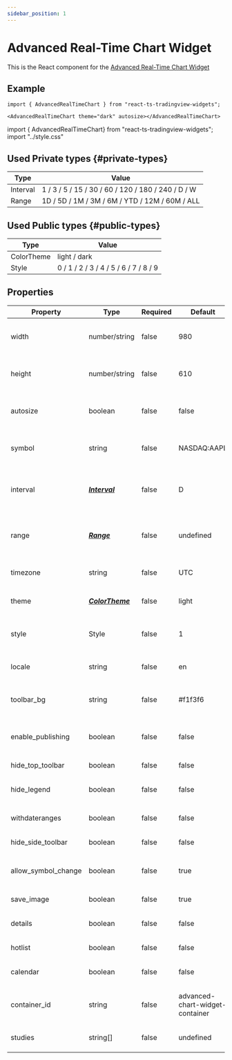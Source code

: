 ```yaml
---
sidebar_position: 1
---
```


# Advanced Real-Time Chart Widget

This is the React component for the [Advanced Real-Time Chart Widget](https://www.tradingview.com/widget/advanced-chart/)

## Example

```
import { AdvancedRealTimeChart } from "react-ts-tradingview-widgets";

<AdvancedRealTimeChart theme="dark" autosize></AdvancedRealTimeChart>
```

import { AdvancedRealTimeChart} from "react-ts-tradingview-widgets";
import "../style.css"

<div className="height-400">
<AdvancedRealTimeChart theme="dark" autosize></AdvancedRealTimeChart>
</div>

## Used Private types {#private-types}

| Type     | Value                                              |
| -------- | -------------------------------------------------- |
| Interval | 1 / 3 / 5 / 15 / 30 / 60 / 120 / 180 / 240 / D / W |
| Range    | 1D / 5D / 1M / 3M / 6M / YTD / 12M / 60M / ALL     |

## Used Public types {#public-types}

| Type       | Value                                 |
| ---------- | ------------------------------------- |
| ColorTheme | light / dark                          |
| Style      | 0 / 1 / 2 / 3 / 4 / 5 / 6 / 7 / 8 / 9 |

## Properties

| Property            | Type                              | Required | Default                         | Description                                                                                  |
| ------------------- | --------------------------------- | -------- | ------------------------------- | -------------------------------------------------------------------------------------------- |
| width               | number/string                     | false    | 980                             | Sets a static width on the component                                                         |
| height              | number/string                     | false    | 610                             | Sets a static height on the component                                                        |
| autosize            | boolean                           | false    | false                           | Sets the width and height to 100%                                                            |
| symbol              | string                            | false    | NASDAQ:AAPL                     | Sets the default ticker symbol                                                               |
| interval            | [_**Interval**_](#private-types)  | false    | D                               | Sets the default interval, overrides range                                                   |
| range               | [_**Range**_](#private-types)     | false    | undefined                       | Sets the default range, overrides interval                                                   |
| timezone            | string                            | false    | UTC                             | Sets the default timezone                                                                    |
| theme               | [_**ColorTheme**_](#public-types) | false    | light                           | Sets the default theme                                                                       |
| style               | Style                             | false    | 1                               | Sets the default [style](https://www.tradingview.com/widget/advanced-chart/) (Bars, Candles) |
| locale              | string                            | false    | en                              | Sets the default locale                                                                      |
| toolbar_bg          | string                            | false    | #f1f3f6                         | Sets the default toolbar background                                                          |
| enable_publishing   | boolean                           | false    | false                           | Show the publishing button on the chart                                                      |
| hide_top_toolbar    | boolean                           | false    | false                           | Hide top toolbar                                                                             |
| hide_legend         | boolean                           | false    | false                           | Show symbol description                                                                      |
| withdateranges      | boolean                           | false    | false                           | Show bottom toolbar                                                                          |
| hide_side_toolbar   | boolean                           | false    | false                           | Hide side toolbar                                                                            |
| allow_symbol_change | boolean                           | false    | true                            | Allow symbol change in chart                                                                 |
| save_image          | boolean                           | false    | true                            | Get image button                                                                             |
| details             | boolean                           | false    | false                           | Show details sidebar                                                                         |
| hotlist             | boolean                           | false    | false                           | Show hotlist sidebar                                                                         |
| calendar            | boolean                           | false    | false                           | Show calendar sidebar                                                                        |
| container_id        | string                            | false    | advanced-chart-widget-container | Set container_id generated [here](https://www.tradingview.com/widget/advanced-chart/)        |
| studies             | string[]                          | false    | undefined                       | Add default indicators to chart                                                              |
